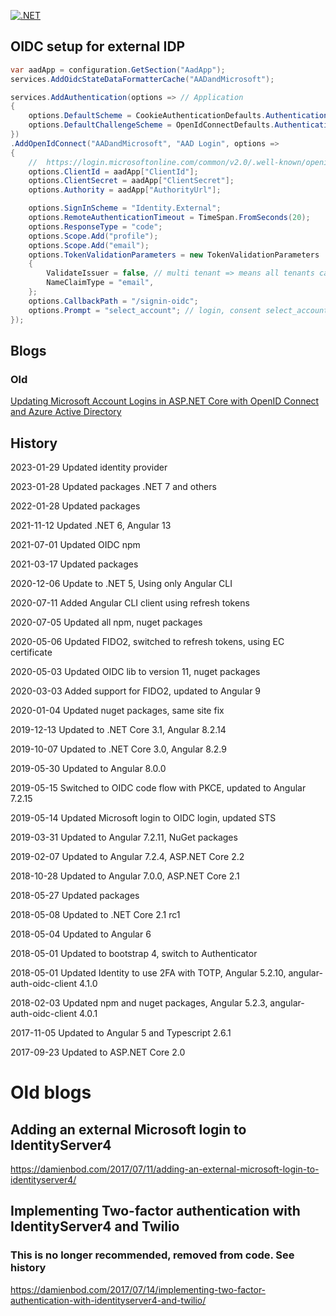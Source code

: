 
[![.NET](https://github.com/damienbod/AspNetCoreID4External/actions/workflows/dotnet.yml/badge.svg)](https://github.com/damienbod/AspNetCoreID4External/actions/workflows/dotnet.yml)

## OIDC setup for external IDP

```csharp
var aadApp = configuration.GetSection("AadApp");
services.AddOidcStateDataFormatterCache("AADandMicrosoft");

services.AddAuthentication(options => // Application
{
    options.DefaultScheme = CookieAuthenticationDefaults.AuthenticationScheme;
    options.DefaultChallengeScheme = OpenIdConnectDefaults.AuthenticationScheme;
})
.AddOpenIdConnect("AADandMicrosoft", "AAD Login", options => 
{
    //  https://login.microsoftonline.com/common/v2.0/.well-known/openid-configuration
    options.ClientId = aadApp["ClientId"];
    options.ClientSecret = aadApp["ClientSecret"];
    options.Authority = aadApp["AuthorityUrl"];

    options.SignInScheme = "Identity.External";
    options.RemoteAuthenticationTimeout = TimeSpan.FromSeconds(20);
    options.ResponseType = "code";
    options.Scope.Add("profile");
    options.Scope.Add("email");
    options.TokenValidationParameters = new TokenValidationParameters
    {
        ValidateIssuer = false, // multi tenant => means all tenants can use this
        NameClaimType = "email",
    };
    options.CallbackPath = "/signin-oidc";
    options.Prompt = "select_account"; // login, consent select_account
});
```

## Blogs

### Old

[Updating Microsoft Account Logins in ASP.NET Core with OpenID Connect and Azure Active Directory](https://damienbod.com/2019/05/17/updating-microsoft-account-logins-in-asp-net-core-with-openid-connect-and-azure-active-directory/)

## History 

2023-01-29 Updated identity provider

2023-01-28 Updated packages .NET 7 and others

2022-01-28 Updated packages

2021-11-12 Updated .NET 6, Angular 13

2021-07-01 Updated OIDC npm

2021-03-17 Updated packages

2020-12-06 Update to .NET 5, Using only Angular CLI

2020-07-11 Added Angular CLI client using refresh tokens

2020-07-05 Updated all npm, nuget packages

2020-05-06 Updated FIDO2, switched to refresh tokens, using EC certificate

2020-05-03 Updated OIDC lib to version 11, nuget packages

2020-03-03 Added support for FIDO2, updated to Angular 9

2020-01-04 Updated nuget packages, same site fix

2019-12-13 Updated to .NET Core 3.1, Angular 8.2.14

2019-10-07 Updated to .NET Core 3.0, Angular 8.2.9

2019-05-30 Updated to Angular 8.0.0

2019-05-15 Switched to OIDC code flow with PKCE, updated to Angular 7.2.15

2019-05-14 Updated Microsoft login to OIDC login, updated STS

2019-03-31 Updated to Angular 7.2.11, NuGet packages

2019-02-07 Updated to Angular 7.2.4, ASP.NET Core 2.2

2018-10-28 Updated to Angular 7.0.0, ASP.NET Core 2.1

2018-05-27 Updated packages

2018-05-08 Updated to .NET Core 2.1 rc1

2018-05-04 Updated to Angular 6

2018-05-01 Updated to bootstrap 4, switch to Authenticator

2018-05-01 Updated Identity to use 2FA with TOTP, Angular 5.2.10, angular-auth-oidc-client 4.1.0

2018-02-03 Updated npm and nuget packages, Angular 5.2.3, angular-auth-oidc-client 4.0.1

2017-11-05 Updated to Angular 5 and Typescript 2.6.1

2017-09-23 Updated to ASP.NET Core 2.0

# Old blogs

## Adding an external Microsoft login to IdentityServer4

https://damienbod.com/2017/07/11/adding-an-external-microsoft-login-to-identityserver4/

## Implementing Two-factor authentication with IdentityServer4 and Twilio

### This is no longer recommended, removed from code. See history

https://damienbod.com/2017/07/14/implementing-two-factor-authentication-with-identityserver4-and-twilio/

